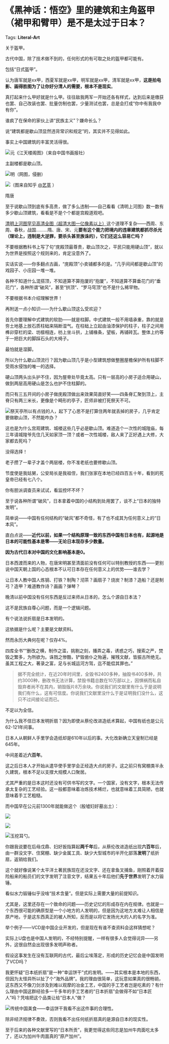 # 《黑神话：悟空》里的建筑和主角盔甲（裙甲和臂甲）是不是太过于日本？

Tags: **Literal-Art**

关于盔甲。

古代中国，除了技术做不到的，任何形式的有可取之处的盔甲都可能有。

包括“日式盔甲”。

认为唐军就是xx甲，西夏军就是xx甲，明军就是xx甲，清军就是xx甲，**这是拍电影、画得胜图为了让你好分清人的需要，根本不是现实**。

真打起来什么甲好就是什么甲。往往敌我两军一开始还各有样式，达到后来是缴获也罢、自己改装也罢、批量仿制也罢，少量测试也罢，总是会打成“你中有我我中有你”。

谁疯了在保命的家伙上讲“民族主义”？嫌命长么？

说“建筑都是歇山顶显然违背常识和规定”的，其实并不见得如此。

事实上中国建筑的丰富灵活得很。

![](https://pic1.zhimg.com/50/v2-75cb6624d0dc8b8a6d40cfcf926fa822_hd.jpg?source=1940ef5c)元《江天楼阁图》（来自中国书画报社）

主副楼都是歇山顶。

![](https://pic1.zhimg.com/50/v2-2a086f6f1f2e7c151fbdeae68a2d3e92_hd.jpg?source=1940ef5c)明（网图，侵删）

![](https://pic2.zhimg.com/50/v2-1fd1279bdcfe6e45d6c50d467f0aa24a_hd.jpg?source=1940ef5c)（图来自知乎 [@艺萃](https://www.zhihu.com/people/1b4a3c05fb753eb8965138b12ad4f7cb) ）

隋唐

至于说歇山顶到底有多高贵，做了多么违制——自己看看《清明上河图》数一数有多少歇山顶建筑，看看是不是个个都是宫殿道观吧。

[清明上河图罕见高清全图（超清大图一亿像素以上）](https://link.zhihu.com/?target=http%3A//www.360doc.cn/article/6772399_451161489.html)这个道理不复杂——西周、东周、春秋，战国………隋、唐、宋、元**要有这个能力把境内的违章建筑都抓尽杀光（理论上，违制是大逆罪，要杀头甚至族诛的），它们还这么容易亡吗？**

不要根据教科书上写了句“庑殿顶最尊贵，歇山顶次之，平民只能用硬山顶”，就以为世界是按照这个规则来的，肯定没意外了。

实话实说——你多翻点古画，“庑殿顶”小卖铺都多的是。“几乎间间都是歇山顶”的戏园子、小庄园一堆一堆。

各种不知道什么混搭顶，不知道算不算抱厦的“抱厦”，不知道算不算垂花门的“垂花门”，各种所谓“破风”，甚至“拱顶”、“罗马穹顶”也不是什么稀罕物。

不要根据书本介绍理解世界！

再附送一点小知识——为什么歇山顶这么受欢迎？

首先你要理解中式建筑的软肋——就是柱脚。中式建筑一般不用墙承重，靠的就是夯土地基上放石质柱础来隔断湿气。在柱础上立起由油漆保护的柱子，柱子之间用榫卯穿栏的梁、坊檩相连，枋上坐斗拱，上铺椽条，望板，再铺砖瓦。整体上约等于一把巨大的脚踩石头的大椅子。

最怕就是湿脚。

所以为什么歇山顶流行？因为歇山顶几乎是小型建筑想做整圈屋檐保护所有柱脚不受雨水侵蚀的唯一的选择。

硬山顶两头出头护不住，因为屋脊处毕竟太高。只有一层高的小房子适合用硬山，做到两层高用硬山是怎么也护不住柱脚的。

而只有三五开间的小房子做庑殿顶做出来效果简直好笑——四条脊汇聚到顶上，主脊只有两三米长，更像是个畸形的亭子，匠师非被打死祭天不可。

![](https://pic4.zhimg.com/50/v2-02ea3acbbaa1dc72f01f16753d23f811_hd.jpg?source=1940ef5c)祭天亭所以有点钱的人，起下了心思不是打算住两年就丢掉的房子，几乎肯定要做歇山顶，不然能咋办？

这也是为什么宫观建筑、城楼这些几乎必是歇山顶。难道造个一次性的城隍庙，每三年请城隍爷先住几天如家顶一顶？或者一次性城楼，敌人来了正好遇上大修，大家都去死吗？

没得选择！

老子攒了一辈子才盖个两层楼，你不准老纸也要修歇山顶。

节度使是我姑舅，公安局长是我祖侄，我们张家在本地已经四百五十年，看到的死皇帝已经有七八个。

你有胆派调查员来试试，看监控坏不坏？

  


至于说各种所谓“破风”，日本拿着中国的小结构到处用罢了，谈不上“日本的独特发明”。

简单说——中国有任何结构的“破风”都不奇怪，有了也不成其为任何意义上的“日本风”。

直白点说——**近代以前，如果一个结构原理一致的东西中国有日本也有，起源地是日本的可能性基本是零——无论日本现存多少数量。**

**因为古代日本对中国的文化影响基本是0。**

日本西渡而来的人物，在唐宋明甚至清面前没有任何可以特别教授的东西——更别说中国天朝上国的心态根本不认可日本存在任何意义上的优势——谁去学？

让日本人教中国人炼钢、打铁？制陶？沏茶？画扇子？烧炭？制漆？造船？还是制弓？造甲？难道教作诗？画画？弹琴？

晚清以前中国没有任何东西是反过来师从日本的，怎么个源自日本法？

这不是民族自尊心问题，而是一个逻辑问题。

有个说法说折扇是日本发明的。

这依据是什么呢？主要是文献资料。

然而永历大典何在呢？仅存4%。

四库全书““删改之横，制作之滥，挑剔之刻，播弄之毒，诱惑之巧，搜索之严，焚毁之繁多，为所欲为。诛戮之惨酷，铲毁凿仆之殆遍，摧残文献，皆振古所绝无。虽其工程之大，著录之富，足与长城运河方驾，迄不能偿其罪也。”


> 据不完全统计，在近20年时间里，全毁书2400多种，抽毁书400多种，共约3000种，删改书无法计算，禁毁书籍总数在10万部以上，因惧祸而私自毁弃者尚不在其内，销毁版片8万余块。你说我们的文献里有什么于是说明我们有什么，这有可信度。你说我们文献里没什么于是证明我们没什么，这只不过间接论证而已。

不足以为全信。

为什么我不信日本发明折扇？因为即使从蔡伦改进造纸术算起，中国有纸也是公元62-121年间事。

日本人从朝鲜人手里学会造纸却是610年以后的事。大化改新确立天皇制已经是645年。

中间差着近**六百年**。

这之后日本人才开始从遣华使手里学会正经造大点的房子。这之前只有窝棚类半永久建筑，根本不足以支撑大规模人口聚居。

尤其严重的是日本这时还没有可供书写的文字。一个国家，没有文字，根本无法传承太复杂的工艺经验。这一般都意味着冶炼技术稀烂，也就意味着工具简陋，也就意味着手工艺粗糙。

而中国早在公元前1300年就能做这个（殷墟妇好墓出土）：

![](https://pic3.zhimg.com/50/v2-1c06e43980dfadd5a66e30dead327616_hd.jpg?source=1940ef5c)  


![](https://pic4.zhimg.com/50/v2-a71e4f7be7fecd8397814e447d77c4fb_hd.jpg?source=1940ef5c)  


![](https://pic4.zhimg.com/50/v2-1836009a5f27bfc29c6745c3593bcc86_hd.jpg?source=1940ef5c)玉挖耳勺。

你跟我说要在后母戊鼎、妇好扳指算起**两千年**后，从蔡伦改进造纸出现**六百年**后，由一群没文字、住窝棚、缺少金属工具、缺少大型城市的半开化部落**发明**了纸折扇，返销给我们。

这个就好像说某个太平洋土著民族现在还没文字、还在拿鱼叉捕鱼，刚照着开着探险船来的船员们的文字发明了注音文字，结果五十年后他们**先于世界**发明了水力锻锤。

看似水力锻锤似乎没啥“技术含量”。但是实际上需要大量的前提知识。

尤其是，这里还存在一个致命的问题——历史记忆的形成存在内在规律。也就是一个东西很可能的确原型是一个小地方的人发明的，但是因为这地方太难让人相信是原产地，于是这东西真正的被人所知，反而是以将它发扬光大的人的名字为准。

举个例子——VCD是中国企业开发的，但是现在有谁不查资料会这样猜想呢？

实际上U盘也是中国人发明的，不经特别提醒，一样有很多人会觉得诧异——另外，这很自然会出现很多发明声称者。

假设这事发生在没有互联网的古代，最后尘埃落定，形成的历史记忆会是中国发明了VCD吗？

我更怀疑“日本纸折扇”是一种“幸运饼干”式的发明。——其实根本是本地的东西，但因为太怪异所以扯了个“海外品牌”。我的理由很简单，这玩意如果真的很畅销，这东西又不像刀剑涉及到难以观摩的冶金工艺，中国的手工艺者岂是吃素的？有什么理由中国这群经验多一千多年的手工艺者的“日本折扇”会做得不如“日本匠人”吗？凭啥把这个品类让给“日本人”做？

![](https://pic1.zhimg.com/50/v2-7354dfeee502dc1d68a58891e0e1b658_hd.jpg?source=1940ef5c)传统中国美食——幸运饼干我看不出这件事的合理性。

除非经济规律不奏效，否则我看不出任何纸折扇真的是源自日本的现实性。

至于后来的各种文献里写的“日本所贡”，我更觉得这些同志是加州牛肉面吃太多了，还以为加州牛肉面真的“原产加州”。



